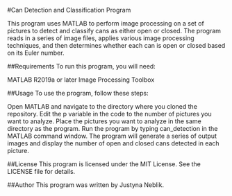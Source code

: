 #Can Detection and Classification Program

This program uses MATLAB to perform image processing on a set of pictures to detect and classify cans as either open or closed. The program reads in a series of image files, applies various image processing techniques, and then determines whether each can is open or closed based on its Euler number.

##Requirements
To run this program, you will need:

MATLAB R2019a or later
Image Processing Toolbox

##Usage
To use the program, follow these steps:

Open MATLAB and navigate to the directory where you cloned the repository.
Edit the p variable in the code to the number of pictures you want to analyze.
Place the pictures you want to analyze in the same directory as the program.
Run the program by typing can_detection in the MATLAB command window.
The program will generate a series of output images and display the number of open and closed cans detected in each picture.

##License
This program is licensed under the MIT License. See the LICENSE file for details.

##Author
This program was written by Justyna Neblik.
